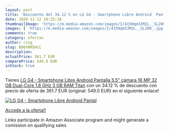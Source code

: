 ```yaml
---
layout: post
title: 'Descuento del 34.12 % en LG G4 - Smartphone Libre Android  Pantal'
date: 2020-11-12 10:33:18
thumbnailImage: 'https://m.media-amazon.com/images/I/415Hqm3JM2L._SL200_.jpg'
images: [ 'https://m.media-amazon.com/images/I/415Hqm3JM2L._SL200_.jpg' ]
comments: true
category: ofertas
author: ring
slug: B00YNM5HCC
description:
actualPrice: 361.7 EUR
comparePrice: 549.0 EUR
inStock: true
---
```


Tienes [LG G4 - Smartphone Libre Android  Pantalla 5.5"  cámara 16 MP  32 GB  Dual-Core 1.8 GHz  3 GB RAM   Titan](https://www.amazon.es/dp/B00YNM5HCC/?tag=tolees-21) con un 34.12 % de descuento con precio de oferta de 361.7 EUR (original: 549.0 EUR) en el siguiente enlace!

[![LG G4 - Smartphone Libre Android  Pantal](https://m.media-amazon.com/images/I/415Hqm3JM2L._SL200_.jpg)](https://www.amazon.es/dp/B00YNM5HCC/?tag=tolees-21)

[Accede a la oferta!!](https://www.amazon.es/dp/B00YNM5HCC/?tag=tolees-21)

Links participate in Amazon Associate program and might generate a comission on qualifying sales


